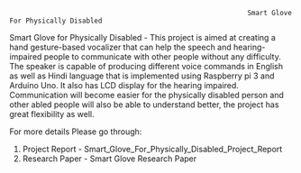                                                                Smart Glove For Physically Disabled
                                                               
Smart Glove for Physically Disabled - This project is aimed at creating a hand gesture-based vocalizer that can help the speech and hearing-impaired people to communicate with other people without any difficulty. The speaker is capable of producing different voice commands in English as well as Hindi language that is implemented using Raspberry pi 3 and Arduino Uno. It also has LCD display for the hearing impaired. Communication will become easier for the physically disabled person and other abled people will also be able to understand better, the project has great flexibility as well. 

For more details Please go through:
1. Project Report - Smart_Glove_For_Physically_Disabled_Project_Report
2. Research Paper - Smart Glove Research Paper

                                                            
